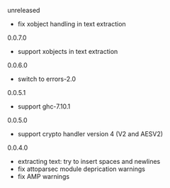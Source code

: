 unreleased

* fix xobject handling in text extraction

0.0.7.0

* support xobjects in text extraction

0.0.6.0

* switch to errors-2.0

0.0.5.1

* support ghc-7.10.1

0.0.5.0

* support crypto handler version 4 (V2 and AESV2)

0.0.4.0

* extracting text: try to insert spaces and newlines
* fix attoparsec module deprication warnings
* fix AMP warnings
